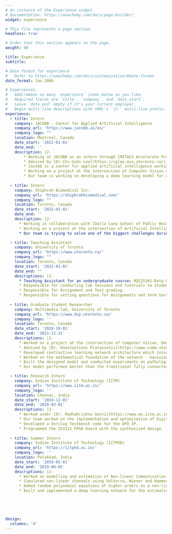 ```yaml
---
# An instance of the Experience widget.
# Documentation: https://wowchemy.com/docs/page-builder/
widget: experience

# This file represents a page section.
headless: true

# Order that this section appears on the page.
weight: 40

title: Experience
subtitle:

# Date format for experience
#   Refer to https://wowchemy.com/docs/customization/#date-format
date_format: Jan 2006

# Experiences.
#   Add/remove as many `experience` items below as you like.
#   Required fields are `title`, `company`, and `date_start`.
#   Leave `date_end` empty if it's your current employer.
#   Begin multi-line descriptions with YAML's `|2-` multi-line prefix.
experience:
  - title: Intern
    company: JACOBB - Center for Applied Artificial Intelligence 
    company_url: 'https://www.jacobb.ai/en/'
    company_logo: ""
    location: Montreal, Canada
    date_start: '2022-01-01'
    date_end: ''
    description: |2-
        * Working at JACOBB as an intern through [MITACS Accelerate Program](https://www.mitacs.ca/en/programs/accelerate).
        * Advised by [Dr.Chi-Guhn Lee](https://cglee.mie.utoronto.ca/), Professor in the MIE Department at UofT.
        * Jacobb is a center for applied artificial intelligence working for organizations to find concrete solutions for innovation-related needs.
        * Working on a project at the intersection of Computer Vision and Deep Learning.
        * Our team is working on developing a deep learning model for anamoly detection of sewer channel images.
        
  - title: Intern
    company: Shiphrah Biomedical Inc.
    company_url: 'https://shiphrahbiomedical.com/'
    company_logo: ""
    location: Toronto, Canada
    date_start: '2022-01-01'
    date_end: ''
    description: |2-
      * Working in collaboration with [Dalla Lana School of Public Health, University of Toronto](https://www.dlsph.utoronto.ca/) and advised by [Dr.Elham Dolatabadi] (https://ihpme.utoronto.ca/faculty/elham-dolatabadi/).
      * Working on a project at the intersection of Artificial Intelligence, Medicine, and Engineering.
      * Our team is trying to solve one of the biggest challenges during pregnancy: sleep.

  - title: Teaching Assistant
    company: University of Toronto
    company_url: 'https://www.utoronto.ca/'
    company_logo: ""
    location: Toronto, Canada
    date_start: '2022-01-01'
    date_end: ""
    descriptions: |2-
      * Teaching Assistant for an undergraduate course: MIE253H1-Data Modelling.
      * Responsible for conducting lab sessions and tutorials to students.
      * Responsible for Assignment and Test grading.
      * Responsible for setting questions for Assignments and term tests.
    
  - title: Graduate Student Researcher
    company: Multimedia lab, University of Toronto
    company_url: 'https://www.dsp.utoronto.ca/'
    company_logo: ''
    location: Toronto, Canada
    date_start: '2020-10-01'
    date_end: '2021-12-31'
    descriptions: |2-
      * Worked on a project at the intersection of Computer Vision, Deep Learning and Computational Pathology.
      * Advised by [Dr. Konstantinos Plataniotis](https://www.comm.utoronto.ca/~kostas/) and [Dr.Mahdi Hosseini](https://www.unb.ca/faculty-staff/directory/j-herbert-smith-centre-tme/hosseini-mahdi.html) 
      * Developed contrastive learning network architecture which incorporated probablistic modelling for multi-label multi-class image classification.
      * Worked on the mathematical foundation of the network - Gaussian probability, Statistical divergences and Calculus.
      * Built the designed model and conducted experiments on pathological datasets for different convolutional networks.
      * Our model performed better than the traditional fully connected networks for almost all the experiments.

  - title: Research Intern
    company: Indian Institute of Technology (IITM)
    company_url: 'https://www.iitm.ac.in/'
    company_logo: ''
    location: Chennai, India
    date_start: '2019-12-01'
    date_end: '2020-03-01'
    descriptions: |2-
      * Worked under [Dr. Radhakrishna Ganti](https://www.ee.iitm.ac.in/rganti/) in the [5G testbed laboratory, IITM](https://www.ee.iitm.ac.in/5g/) - a real world deployment of 5G test bed.
      * Our team worked on the implementation and optimization of Digital Pre-Distortion (DPD) module to achieve low Adjacent Channel Leakage Ratio.
      * Developed a Verilog Testbench code for the DPD IP.
      * Programmed the ZCU111 FPGA board with the synthesized design.
    
  - title: Summer Intern
    company: Indian Institute of Technology (IITPKD)
    company_url: 'https://iitpkd.ac.in/'
    company_logo: ''
    location: Palakkad, India
    date_start: '2019-05-01'
    date_end: '2019-06-01'
    descriptions: |2-
      * Worked on modelling and estimation of Non-linear Communication Channels using Deep Learning under [Dr. Lakshmi Narasimhan Theagarajan](https://iitpkd.ac.in/people/lakshminarasimhan).
      * Simulated non-linear channels using Volterra, Wiener and Hammerstein Models which replicated the under-water communication channels.
      * Added random polynomial equations of higher orders as a non-linearity.
      * Built and implemented a deep learning network for the estimation of non-linear polynomial co-efficients.

    
    
      

design:
  columns: '4'
---
```

